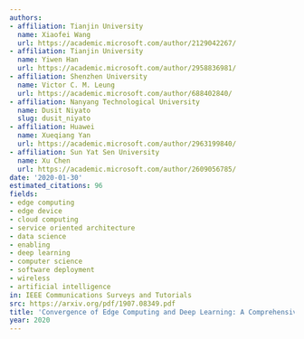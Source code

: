 ```yaml
---
authors:
- affiliation: Tianjin University
  name: Xiaofei Wang
  url: https://academic.microsoft.com/author/2129042267/
- affiliation: Tianjin University
  name: Yiwen Han
  url: https://academic.microsoft.com/author/2958836981/
- affiliation: Shenzhen University
  name: Victor C. M. Leung
  url: https://academic.microsoft.com/author/688402840/
- affiliation: Nanyang Technological University
  name: Dusit Niyato
  slug: dusit_niyato
- affiliation: Huawei
  name: Xueqiang Yan
  url: https://academic.microsoft.com/author/2963199840/
- affiliation: Sun Yat Sen University
  name: Xu Chen
  url: https://academic.microsoft.com/author/2609056785/
date: '2020-01-30'
estimated_citations: 96
fields:
- edge computing
- edge device
- cloud computing
- service oriented architecture
- data science
- enabling
- deep learning
- computer science
- software deployment
- wireless
- artificial intelligence
in: IEEE Communications Surveys and Tutorials
src: https://arxiv.org/pdf/1907.08349.pdf
title: 'Convergence of Edge Computing and Deep Learning: A Comprehensive Survey'
year: 2020
---
```

